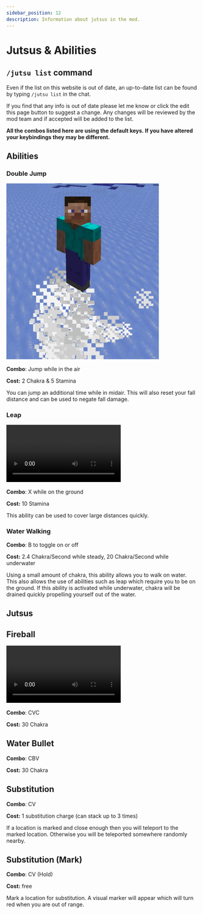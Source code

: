 ```yaml
---
sidebar_position: 12
description: Information about jutsus in the mod.
---
```


# Jutsus & Abilities

## `/jutsu list` command
Even if the list on this website is out of date, an up-to-date list can be found by typing `/jutsu list` in the chat.

If you find that any info is out of date please let me know or click the edit this page button to suggest a change.
Any changes will be reviewed by the mod team and if accepted will be added to the list.

**All the combos listed here are using the default keys. If you have altered your keybindings they may be different.**

## Abilities
### Double Jump
![img.png](./images/double_jump.png)

**Combo**: Jump while in the air

**Cost:** 2 Chakra & 5 Stamina

You can jump an additional time while in midair.
This will also reset your fall distance and can be used to negate fall damage.

### Leap

<video loop controls>
  <source src="/videos/leap.webm" type="video/mp4" />
  Your browser does not support the video tag.
</video>

**Combo**: X while on the ground

**Cost:** 10 Stamina

This ability can be used to cover large distances quickly.

### Water Walking
**Combo**: B to toggle on or off

**Cost:** 2.4 Chakra/Second while steady, 20 Chakra/Second while underwater

Using a small amount of chakra, this ability allows you to walk on water.
This also allows the use of abilities such as leap which require you to be on the ground.
If this ability is activated while underwater, chakra will be drained quickly propelling yourself out of the water.

## Jutsus

## Fireball

<video loop controls>
  <source src="/videos/fireball.webm" type="video/mp4" />
  Your browser does not support the video tag.
</video>

**Combo**: CVC

**Cost:** 30 Chakra


## Water Bullet

**Combo**: CBV

**Cost:** 30 Chakra


## Substitution

**Combo**: CV

**Cost:** 1 substitution charge (can stack up to 3 times)

If a location is marked and close enough then you will teleport to the marked location. Otherwise you will be teleported somewhere randomly nearby.

## Substitution (Mark)

**Combo**: CV (Hold)

**Cost:** free

Mark a location for substitution. A visual marker will appear which will turn red when you are out of range.
